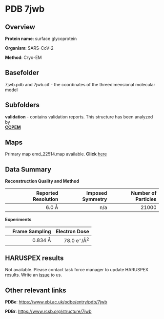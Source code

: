 # PDB 7jwb

## Overview

**Protein name**: surface glycoprotein

**Organism**: SARS-CoV-2

**Method**: Cryo-EM



## Basefolder

7jwb.pdb and 7jwb.cif - the coordinates of the threedimensional molecular model

## Subfolders





**validation** - contains validation reports. This structure has been analyzed by <br>     [**CCPEM**](https://github.com/thorn-lab/coronavirus_structural_task_force/tree/master/pdb/surface_glycoprotein/SARS-CoV-2/7jwb/validation/ccpem-validation)



## Maps

Primary map emd_22514.map available. **Click** [here](http://ftp.wwpdb.org/pub/emdb/structures/EMD-22514/map/) 

## Data Summary
**Reconstruction Quality and Method**

|   | Reported Resolution | Imposed Symmetry | Number of Particles |
|---|-------------:|----------------:|--------------:|
|   |6.0 Å|n/a|21000|

**Experiments**

|   | Frame Sampling | Electron Dose |
|---|-------------:|----------------:|
|   |0.834 Å|78.0 e<sup>-</sup>/Å<sup>2</sup>|

## HARUSPEX results

Not available. Please contact task force manager to update HARUSPEX results. Write an [issue](https://github.com/thorn-lab/coronavirus_structural_task_force/issues) to us.

## Other relevant links 
**PDBe**:  https://www.ebi.ac.uk/pdbe/entry/pdb/7jwb
 
**PDBr**: https://www.rcsb.org/structure/7jwb 
